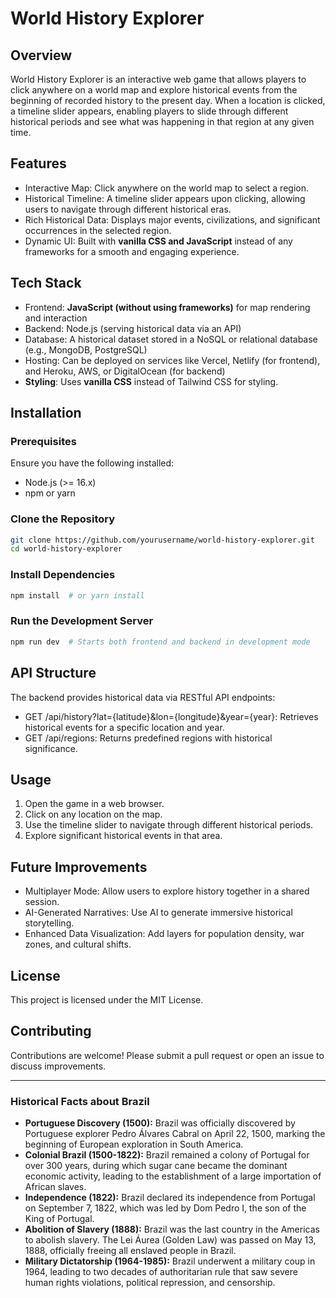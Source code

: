 # World History Explorer

## Overview

World History Explorer is an interactive web game that allows players to click anywhere on a world map and explore historical events from the beginning of recorded history to the present day. When a location is clicked, a timeline slider appears, enabling players to slide through different historical periods and see what was happening in that region at any given time.

## Features

- Interactive Map: Click anywhere on the world map to select a region.
- Historical Timeline: A timeline slider appears upon clicking, allowing users to navigate through different historical eras.
- Rich Historical Data: Displays major events, civilizations, and significant occurrences in the selected region.
- Dynamic UI: Built with **vanilla CSS and JavaScript** instead of any frameworks for a smooth and engaging experience.

## Tech Stack

- Frontend: **JavaScript (without using frameworks)** for map rendering and interaction  
- Backend: Node.js (serving historical data via an API)  
- Database: A historical dataset stored in a NoSQL or relational database (e.g., MongoDB, PostgreSQL)  
- Hosting: Can be deployed on services like Vercel, Netlify (for frontend), and Heroku, AWS, or DigitalOcean (for backend)  
- **Styling**: Uses **vanilla CSS** instead of Tailwind CSS for styling.

## Installation

### Prerequisites

Ensure you have the following installed:  
- Node.js (>= 16.x)  
- npm or yarn

### Clone the Repository

```bash
git clone https://github.com/yourusername/world-history-explorer.git
cd world-history-explorer
```

### Install Dependencies

```bash
npm install  # or yarn install
```

### Run the Development Server

```bash
npm run dev  # Starts both frontend and backend in development mode
```

## API Structure

The backend provides historical data via RESTful API endpoints:  
- GET /api/history?lat={latitude}&lon={longitude}&year={year}: Retrieves historical events for a specific location and year.  
- GET /api/regions: Returns predefined regions with historical significance.

## Usage

1. Open the game in a web browser.
2. Click on any location on the map.
3. Use the timeline slider to navigate through different historical periods.
4. Explore significant historical events in that area.

## Future Improvements

- Multiplayer Mode: Allow users to explore history together in a shared session.
- AI-Generated Narratives: Use AI to generate immersive historical storytelling.
- Enhanced Data Visualization: Add layers for population density, war zones, and cultural shifts.

## License

This project is licensed under the MIT License.

## Contributing

Contributions are welcome! Please submit a pull request or open an issue to discuss improvements.

---

### Historical Facts about Brazil

- **Portuguese Discovery (1500):** Brazil was officially discovered by Portuguese explorer Pedro Álvares Cabral on April 22, 1500, marking the beginning of European exploration in South America.
- **Colonial Brazil (1500-1822):** Brazil remained a colony of Portugal for over 300 years, during which sugar cane became the dominant economic activity, leading to the establishment of a large importation of African slaves.
- **Independence (1822):** Brazil declared its independence from Portugal on September 7, 1822, which was led by Dom Pedro I, the son of the King of Portugal.
- **Abolition of Slavery (1888):** Brazil was the last country in the Americas to abolish slavery. The Lei Áurea (Golden Law) was passed on May 13, 1888, officially freeing all enslaved people in Brazil.
- **Military Dictatorship (1964-1985):** Brazil underwent a military coup in 1964, leading to two decades of authoritarian rule that saw severe human rights violations, political repression, and censorship.